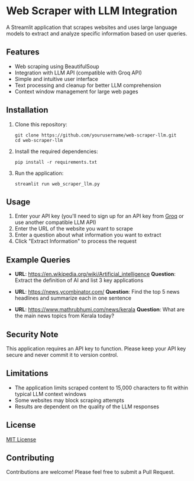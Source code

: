 # Web Scraper with LLM Integration

A Streamlit application that scrapes websites and uses large language models to extract and analyze specific information based on user queries.

## Features

- Web scraping using BeautifulSoup
- Integration with LLM API (compatible with Groq API)
- Simple and intuitive user interface
- Text processing and cleanup for better LLM comprehension
- Context window management for large web pages

## Installation

1. Clone this repository:
   ```
   git clone https://github.com/yourusername/web-scraper-llm.git
   cd web-scraper-llm
   ```

2. Install the required dependencies:
   ```
   pip install -r requirements.txt
   ```

3. Run the application:
   ```
   streamlit run web_scraper_llm.py
   ```

## Usage

1. Enter your API key (you'll need to sign up for an API key from [Groq](https://groq.com) or use another compatible LLM API)
2. Enter the URL of the website you want to scrape
3. Enter a question about what information you want to extract
4. Click "Extract Information" to process the request

## Example Queries

- **URL**: https://en.wikipedia.org/wiki/Artificial_intelligence
  **Question**: Extract the definition of AI and list 3 key applications

- **URL**: https://news.ycombinator.com/
  **Question**: Find the top 5 news headlines and summarize each in one sentence

- **URL**: https://www.mathrubhumi.com/news/kerala
  **Question**: What are the main news topics from Kerala today?

## Security Note

This application requires an API key to function. Please keep your API key secure and never commit it to version control.

## Limitations

- The application limits scraped content to 15,000 characters to fit within typical LLM context windows
- Some websites may block scraping attempts
- Results are dependent on the quality of the LLM responses

## License

[MIT License](LICENSE)

## Contributing

Contributions are welcome! Please feel free to submit a Pull Request.
